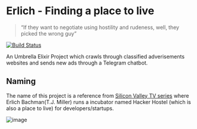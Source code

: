 # Erlich - Finding a place to live

> “If they want to negotiate using hostility and rudeness, well, they picked the wrong guy”

[![Build Status](https://travis-ci.org/victorpre/erlich.svg?branch=master)](https://travis-ci.org/victorpre/erlich)

An Umbrella Elixir Project which crawls through classified adverisements websites and sends new ads through a Telegram chatbot.

## Naming

The name of this project is a reference from [Silicon Valley TV series](https://en.wikipedia.org/wiki/Silicon_Valley_(TV_series)) where Erlich Bachman(T.J. Miller) runs a incubator named Hacker Hostel (which is also a place to live) for developers/startups.

![image](https://upload.wikimedia.org/wikipedia/commons/thumb/5/57/T._J._Miller_by_Gage_Skidmore.jpg/417px-T._J._Miller_by_Gage_Skidmore.jpg)

